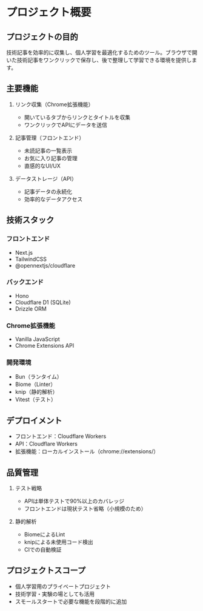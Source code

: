 # プロジェクト概要

## プロジェクトの目的

技術記事を効率的に収集し、個人学習を最適化するためのツール。ブラウザで開いた技術記事をワンクリックで保存し、後で整理して学習できる環境を提供します。

## 主要機能

1. リンク収集（Chrome拡張機能）
   - 開いているタブからリンクとタイトルを収集
   - ワンクリックでAPIにデータを送信

2. 記事管理（フロントエンド）
   - 未読記事の一覧表示
   - お気に入り記事の管理
   - 直感的なUI/UX

3. データストレージ（API）
   - 記事データの永続化
   - 効率的なデータアクセス

## 技術スタック

### フロントエンド
- Next.js
- TailwindCSS
- @opennextjs/cloudflare

### バックエンド
- Hono
- Cloudflare D1 (SQLite)
- Drizzle ORM

### Chrome拡張機能
- Vanilla JavaScript
- Chrome Extensions API

### 開発環境
- Bun（ランタイム）
- Biome（Linter）
- knip（静的解析）
- Vitest（テスト）

## デプロイメント

- フロントエンド：Cloudflare Workers
- API：Cloudflare Workers
- 拡張機能：ローカルインストール（chrome://extensions/）

## 品質管理

1. テスト戦略
   - APIは単体テストで90%以上のカバレッジ
   - フロントエンドは現状テスト省略（小規模のため）

2. 静的解析
   - BiomeによるLint
   - knipによる未使用コード検出
   - CIでの自動検証

## プロジェクトスコープ

- 個人学習用のプライベートプロジェクト
- 技術学習・実験の場としても活用
- スモールスタートで必要な機能を段階的に追加

